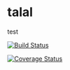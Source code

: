 # talal
test

[![Build Status](https://travis-ci.org/mtalal16/talal.svg?branch=master)](https://travis-ci.org/mtalal16/talal)


[![Coverage Status](https://coveralls.io/repos/github/mtalal16/talal/badge.svg?branch=master)](https://coveralls.io/github/mtalal16/talal?branch=master)
